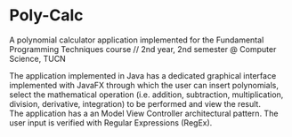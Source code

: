 # Poly-Calc
A polynomial calculator application implemented for the Fundamental Programming Techniques course // 2nd year, 2nd semester @ Computer Science, TUCN

The application implemented in Java has a dedicated graphical interface implemented with JavaFX through which the user can insert polynomials, select the mathematical operation (i.e. addition, subtraction, multiplication, division, derivative, integration) to be performed and view the result. <br>
The application has a an Model View Controller architectural pattern. The user input is verified with Regular Expressions (RegEx).
